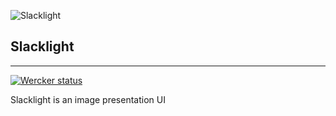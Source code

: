 ![Slacklight](/../screenshots/public/img/screenshots/slacklight_readme.png?raw=true "Slacklight")
## Slacklight
---
<a href="https://app.wercker.com/project/bykey/c31c30c606081c1344967ed7a6da9a1e"><img alt="Wercker status" src="https://app.wercker.com/status/c31c30c606081c1344967ed7a6da9a1e/m"></a>

Slacklight is an image presentation UI
